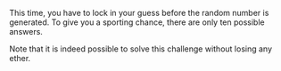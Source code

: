This time, you have to lock in your guess before the random number is generated. To give you a sporting chance, there are only ten possible answers.

Note that it is indeed possible to solve this challenge without losing any ether.
